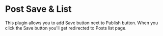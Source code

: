 # Post Save & List

This plugin allows you to add Save button next to Publish button. When you click the Save button you'll get redirected to Posts list page.
